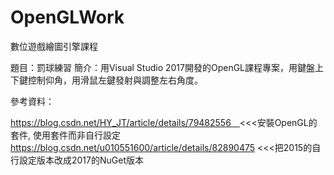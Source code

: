 # OpenGLWork
數位遊戲繪圖引擎課程

題目：罰球練習
簡介：用Visual Studio 2017開發的OpenGL課程專案，用鍵盤上下鍵控制仰角，用滑鼠左鍵發射與調整左右角度。


參考資料：

https://blog.csdn.net/HY_JT/article/details/79482556　<<<安裝OpenGL的套件, 使用套件而非自行設定
https://blog.csdn.net/u010551600/article/details/82890475 <<<把2015的自行設定版本改成2017的NuGet版本
